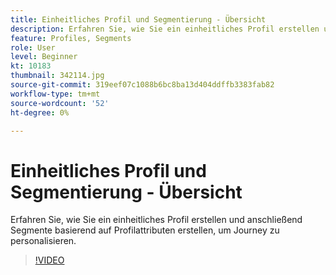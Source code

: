 ```yaml
---
title: Einheitliches Profil und Segmentierung - Übersicht
description: Erfahren Sie, wie Sie ein einheitliches Profil erstellen und anschließend Segmente basierend auf Profilattributen erstellen, um Journey zu personalisieren.
feature: Profiles, Segments
role: User
level: Beginner
kt: 10183
thumbnail: 342114.jpg
source-git-commit: 319eef07c1088b6bc8ba13d404ddffb3383fab82
workflow-type: tm+mt
source-wordcount: '52'
ht-degree: 0%

---
```



# Einheitliches Profil und Segmentierung - Übersicht

Erfahren Sie, wie Sie ein einheitliches Profil erstellen und anschließend Segmente basierend auf Profilattributen erstellen, um Journey zu personalisieren.

>[!VIDEO](https://video.tv.adobe.com/v/342114?quality=12&learn=on)
